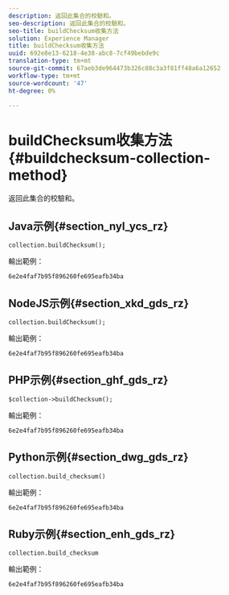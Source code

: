 ```yaml
---
description: 返回此集合的校驗和。
seo-description: 返回此集合的校驗和。
seo-title: buildChecksum收集方法
solution: Experience Manager
title: buildChecksum收集方法
uuid: 692e8e13-6218-4e38-abc8-7cf49bebde9c
translation-type: tm+mt
source-git-commit: 67aeb3de964473b326c88c3a3f81ff48a6a12652
workflow-type: tm+mt
source-wordcount: '47'
ht-degree: 0%

---
```



# buildChecksum收集方法{#buildchecksum-collection-method}

返回此集合的校驗和。

## Java示例{#section_nyl_ycs_rz}

```
collection.buildChecksum(); 
```

輸出範例：

```
6e2e4faf7b95f896260fe695eafb34ba 
```

## NodeJS示例{#section_xkd_gds_rz}

```
collection.buildChecksum(); 
```

輸出範例：

```
6e2e4faf7b95f896260fe695eafb34ba 
```

## PHP示例{#section_ghf_gds_rz}

```
$collection->buildChecksum(); 
```

輸出範例：

```
6e2e4faf7b95f896260fe695eafb34ba 
```

## Python示例{#section_dwg_gds_rz}

```
collection.build_checksum() 
```

輸出範例：

```
6e2e4faf7b95f896260fe695eafb34ba 
```

## Ruby示例{#section_enh_gds_rz}

```
collection.build_checksum
```

輸出範例：

```
6e2e4faf7b95f896260fe695eafb34ba 
```

